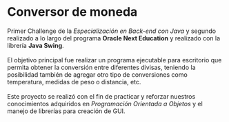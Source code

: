 # Conversor de moneda
Primer Challenge de la *Especialización en Back-end con Java* y segundo realizado a lo largo del programa **Oracle Next Education** y realizado con la librería **Java Swing**.
<br>
<br>
El objetivo principal fue realizar un programa ejecutable para escritorio que permita obtener la conversión entre diferentes divisas, teniendo la posibilidad también de agregar otro tipo de conversiones como temperatura, medidas de peso o distancia, etc.
<br>
<br>
Este proyecto se realizó con el fin de practicar y reforzar nuestros conocimientos adquiridos en *Programación Orientada a Objetos* y el manejo de librerías para creación de GUI. 
